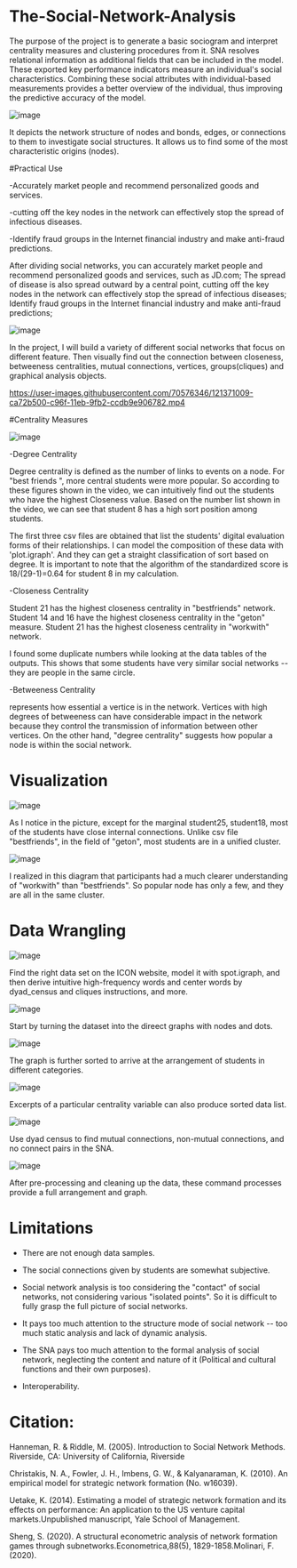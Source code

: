 # The-Social-Network-Analysis

The purpose of the project is to generate a basic sociogram and interpret centrality measures and clustering procedures from it. SNA resolves relational information as additional fields that can be included in the model. These exported key performance indicators measure an individual's social characteristics. Combining these social attributes with individual-based measurements provides a better overview of the individual, thus improving the predictive accuracy of the model.

![image](https://user-images.githubusercontent.com/70576346/121510691-7a9cf800-ca1a-11eb-954b-bfd6c21da5ee.png)

It depicts the network structure of nodes and bonds, edges, or connections to them to investigate social structures. It allows us to find some of the most characteristic origins (nodes).

#Practical Use
  
  -Accurately market people and recommend personalized goods and services.
  
  -cutting off the key nodes in the network can effectively stop the spread of infectious diseases.
  
  -Identify fraud groups in the Internet financial industry and make anti-fraud predictions.

After dividing social networks, you can accurately market people and recommend personalized goods and services, such as JD.com;
The spread of disease is also spread outward by a central point, cutting off the key nodes in the network can effectively stop the spread of infectious diseases;
Identify fraud groups in the Internet financial industry and make anti-fraud predictions;

![image](https://user-images.githubusercontent.com/70576346/121362326-99db4d00-c968-11eb-8444-097b99286f10.png)

In the project, I will build a variety of different social networks that focus on different feature. Then visually find out the connection between closeness, betweeness centralities, mutual connections, vertices, groups(cliques) and graphical analysis objects.

https://user-images.githubusercontent.com/70576346/121371009-ca72b500-c96f-11eb-9fb2-ccdb9e906782.mp4

#Centrality Measures

![image](https://user-images.githubusercontent.com/70576346/121510336-1b3ee800-ca1a-11eb-95a3-fd955bcea22e.png)

  -Degree Centrality
  
Degree centrality is defined as the number of links to events on a node. For "best friends ", more central students were more popular. So according to these figures shown in the video, we can intuitively find out the students who have the highest Closeness value. Based on the number list shown in the video, we can see that student 8 has a high sort position among students.

The first three csv files are obtained that list the students' digital evaluation forms of their relationships. I can model the composition of these data with 'plot.igraph'. And they can get a straight classification of sort based on degree. It is important to note that the algorithm of the standardized score is 18/(29-1)=0.64 for student 8 in my calculation.
  
  -Closeness Centrality
  
Student 21 has the highest closeness centrality in "bestfriends" network. Student 14 and 16 have the highest closeness centrality in the "geton" measure. Student 21 has the highest closeness centrality in "workwith" network. 

I found some duplicate numbers while looking at the data tables of the outputs. This shows that some students have very similar social networks -- they are people in the same circle.

  -Betweeness Centrality
  
represents how essential a vertice is in the network. Vertices with high degrees of betweeness can have considerable impact in the network because they control the transmission of information between other vertices. On the other hand, "degree centrality" suggests how popular a node is within the social network.

# Visualization

![image](https://user-images.githubusercontent.com/70576346/121697250-74347c00-caff-11eb-8e7c-ef91d2db7a92.png)

As I notice in the picture, except for the marginal student25, student18, most of the students have close internal connections. Unlike csv file "bestfriends", in the field of "geton", most students are in a unified cluster.

![image](https://user-images.githubusercontent.com/70576346/121760847-6ca4bf80-cb5f-11eb-8ade-63ce485127f7.png)

I realized in this diagram that participants had a much clearer understanding of "workwith" than "bestfriends". So popular node has only a few, and they are all in the same cluster. 

# Data Wrangling

![image](https://user-images.githubusercontent.com/70576346/121693096-6250da00-cafb-11eb-88a0-65aef86baf06.png)

Find the right data set on the ICON website, model it with spot.igraph, and then derive intuitive high-frequency words and center words by dyad_census and cliques instructions, and more.

![image](https://user-images.githubusercontent.com/70576346/121763905-19883800-cb72-11eb-81a0-cdeacb679edd.png)

Start by turning the dataset into the direect graphs with nodes and dots.

![image](https://user-images.githubusercontent.com/70576346/121763912-26a52700-cb72-11eb-96e9-d1a644e3cd69.png)

The graph is further sorted to arrive at the arrangement of students in different categories.

![image](https://user-images.githubusercontent.com/70576346/121764186-9b796080-cb74-11eb-998a-ca0a04e1a025.png)

Excerpts of a particular centrality variable can also produce sorted data list.

![image](https://user-images.githubusercontent.com/70576346/121764216-e5624680-cb74-11eb-91c2-a1aed45ce1e6.png)

Use dyad census to find mutual connections, non-mutual connections, and no connect pairs in the SNA.

![image](https://user-images.githubusercontent.com/70576346/121764338-bc8e8100-cb75-11eb-95b1-5f3f292fbace.png)

After pre-processing and cleaning up the data, these command processes provide a full arrangement and graph.

# Limitations

- There are not enough data samples.

- The social connections given by students are somewhat subjective.

- Social network analysis is too considering the "contact" of social networks, not considering various "isolated points". So it is difficult to fully grasp the full picture of social networks.

- It pays too much attention to the structure mode of social network -- too much static analysis and lack of dynamic analysis.

- The SNA pays too much attention to the formal analysis of social network, neglecting the content and nature of it (Political and cultural functions and their own purposes).

- Interoperability.

# Citation:
  
Hanneman, R. & Riddle, M. (2005). Introduction to Social Network Methods. Riverside, CA: University of California, Riverside

Christakis, N. A., Fowler, J. H., Imbens, G. W., & Kalyanaraman, K. (2010). An empirical model for strategic network formation (No. w16039).

Uetake, K. (2014). Estimating a model of strategic network formation and its effects on performance: An application to the US venture capital markets.Unpublished manuscript, Yale School of Management.

Sheng, S. (2020). A structural econometric analysis of network formation games through subnetworks.Econometrica,88(5), 1829-1858.Molinari, F. (2020). 
